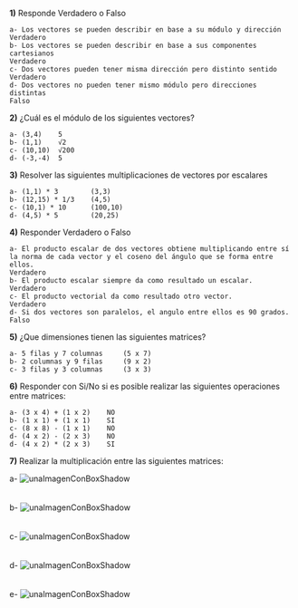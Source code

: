 
**1)** Responde Verdadero o Falso

    a- Los vectores se pueden describir en base a su módulo y dirección
    Verdadero
    b- Los vectores se pueden describir en base a sus componentes cartesianos
    Verdadero
    c- Dos vectores pueden tener misma dirección pero distinto sentido
    Verdadero
    d- Dos vectores no pueden tener mismo módulo pero direcciones distintas
    Falso


**2)** ¿Cuál es el módulo de los siguientes vectores?

    a- (3,4)    5
    b- (1,1)    √2
    c- (10,10)  √200
    d- (-3,-4)  5

**3)** Resolver las siguientes multiplicaciones de vectores por escalares

    a- (1,1) * 3        (3,3)
    b- (12,15) * 1/3    (4,5)
    c- (10,1) * 10      (100,10)
    d- (4,5) * 5        (20,25)

**4)** Responder Verdadero o Falso

    a- El producto escalar de dos vectores obtiene multiplicando entre sí la norma de cada vector y el coseno del ángulo que se forma entre ellos.
    Verdadero
    b- El producto escalar siempre da como resultado un escalar.
    Verdadero
    c- El producto vectorial da como resultado otro vector.
    Verdadero
    d- Si dos vectores son paralelos, el angulo entre ellos es 90 grados.
    Falso

**5)** ¿Que dimensiones tienen las siguientes matrices?

    a- 5 filas y 7 columnas     (5 x 7)
    b- 2 columnas y 9 filas     (9 x 2)
    c- 3 filas y 3 columnas     (3 x 3)

**6)** Responder con Si/No si es posible realizar las siguientes operaciones entre matrices:

    a- (3 x 4) + (1 x 2)    NO
    b- (1 x 1) + (1 x 1)    SI
    c- (8 x 8) - (1 x 1)    NO
    d- (4 x 2) - (2 x 3)    NO
    d- (4 x 2) * (2 x 3)    SI

**7)** Realizar la multiplicación entre las siguientes matrices:

a- 
![unaImagenConBoxShadow](../_src/assets/ejercicios/producto1.png)
<br>
<br>
<br>
b-
![unaImagenConBoxShadow](../_src/assets/ejercicios/producto2.png)
<br>
<br>
<br>
c-
![unaImagenConBoxShadow](../_src/assets/ejercicios/producto3.png)
<br>
<br>
<br>
d-
![unaImagenConBoxShadow](../_src/assets/ejercicios/producto4.png)
<br>
<br>
<br>
e-
![unaImagenConBoxShadow](../_src/assets/ejercicios/producto5.png)
<br>
<br>
<br>
